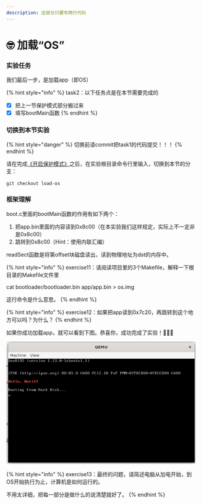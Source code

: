 ```yaml
---
description: 这部分只要写两行代码
---
```


# 🤓 加载“OS”

### 实验任务

我们最后一步，是加载app（即OS）

{% hint style="info" %}
task2：以下任务点是在本节需要完成的

* [x] 把上一节保护模式部分搬过来
* [x] 填写bootMain函数
{% endhint %}

### 切换到本节实验

{% hint style="danger" %}
切换前请commit把task1的代码提交！！！
{% endhint %}

请在完成[《开启保护模式》](kai-qi-bao-hu-mo-shi.md)之后，在实验根目录命令行里输入，切换到本节的分支：

```
git checkout load-os
```



### 框架理解

boot.c里面的bootMain函数的作用有如下两个：

1. 把app.bin里面的内容读到0x8c00（在本实验我们这样规定，实际上不一定非是0x8c00）
2. 跳转到0x8c00（Hint：使用内联汇编）

readSect函数是将第offset块磁盘读出，读到物理地址为dst的内存中。

{% hint style="info" %}
exercise11：请阅读项目里的3个Makefile，解释一下根目录的Makefile文件里

&#x20;                 cat bootloader/bootloader.bin app/app.bin > os.img

&#x20;                 这行命令是什么意思。
{% endhint %}

{% hint style="info" %}
exercise12：如果把app读到0x7c20，再跳转到这个地方可以吗？为什么？
{% endhint %}

如果你成功加载app，就可以看到下图。恭喜你，成功完成了实验！:tada::tada::tada:

![成功了](../../../.gitbook/assets/image10.png)

{% hint style="info" %}
exercise13：最终的问题，请简述电脑从加电开始，到OS开始执行为止，计算机是如何运行的。

不用太详细，把每一部分是做什么的说清楚就好了。
{% endhint %}
